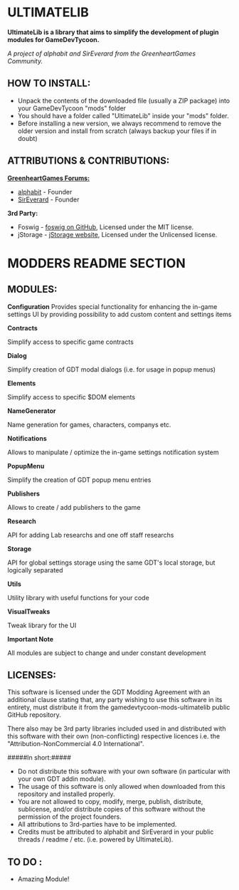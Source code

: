 ULTIMATELIB
=============================
**UltimateLib is a library that aims to simplify the development of plugin modules for GameDevTycoon.**

*A project of alphabit and SirEverard from the GreenheartGames Community.*




HOW TO INSTALL:
--------------
- Unpack the contents of the downloaded file (usually a ZIP package) into your GameDevTycoon "mods" folder
- You should have a folder called "UltimateLib" inside your "mods" folder.
- Before installing a new version, we always recommend to remove the older version and install from scratch (always backup your files if in doubt)


ATTRIBUTIONS & CONTRIBUTIONS:
--------------

**<a href="http://forum.greenheartgames.com/">GreenheartGames Forums:</a>**
- <a href="hhttps://github.com/abesco/">alphabit</a> - Founder
- <a href="https://github.com/SirEverard/">SirEverard</a> - Founder

**3rd Party:**
- Foswig - <a href="https://github.com/mrsharpoblunto/foswig.js/">foswig on GitHub</a>, Licensed under the MIT license.
- jStorage - <a href="http://www.jstorage.info/">jStorage website</a>, Licensed under the Unlicensed license. 

MODDERS README SECTION
=============================
MODULES:
--------------
**Configuration**
Provides special functionality for enhancing the in-game settings UI
by providing possibility to add custom content and settings items

**Contracts**

Simplify access to specific game contracts

**Dialog**

Simplify creation of GDT modal dialogs (i.e. for usage in popup menus)

**Elements**

Simplify access to specific $DOM elements 

**NameGenerator**

Name generation for games, characters, companys etc.

**Notifications**

Allows to manipulate / optimize the in-game settings notification system

**PopupMenu**

Simplify the creation of GDT popup menu entries

**Publishers**

Allows to create / add publishers to the game

**Research**

API for adding Lab researchs and one off staff researchs

**Storage**

API for global settings storage using the same GDT's local storage, but logically separated

**Utils**

Utility library with useful functions for your code

**VisualTweaks**

Tweak library for the UI


**Important Note**

All modules are subject to change and under constant development

LICENSES:
--------------
This software is licensed under the GDT Modding Agreement with an additional clause stating that,
any party wishing to use this software in its entirety, must distribute it from the gamedevtycoon-mods-ultimatelib
public GitHub repository.

There also may be 3rd party libraries included used in and distributed with this software with their own (non-conflicting)
respective licences i.e. the "Attribution-NonCommercial 4.0 International".

#####In short:#####

- Do not distribute this software with your own software (in particular with your own GDT addin module).
- The usage of this software is only allowed when downloaded from this repository and installed properly.
- You are not allowed to copy, modify, merge, publish, distribute, sublicense, and/or distribute copies of this software without the permission of the project founders.
- All attributions to 3rd-parties have to be implemented.
- Credits must be attributed to alphabit and SirEverard in your public threads / readme / etc. (i.e. powered by UltimateLib).
 

TO DO :
-------------

- Amazing Module!



